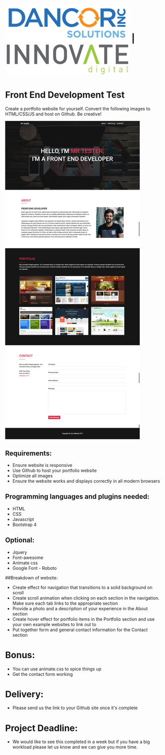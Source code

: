 # ![lbdi](img/Dancor_Solutions_Logo.png) | ![lbdi](img/INNOVATE-Logo.png)
# Front End Development Test
Create a portfolio website for yourself. Convert the following images to HTML/CSS/JS and host on Github. Be creative!

![lbdi](img/desktop_version.png)
## Requirements:
  * Ensure website is responsive
  * Use Github to host your portfolio website
  * Optimize all images
  * Ensure the website works and displays correctly in all modern browsers

## Programming languages and plugins needed:
  * HTML
  * CSS
  * Javascript
  * Bootstrap 4

## Optional:
  * Jquery
  * Font-awesome
  * Animate css
  * Google Font - Roboto
  
##Breakdown of website:
  * Create effect for navigation that transitions to a solid background on scroll
  * Create scroll animation when clicking on each section in the navigation. Make sure each tab links to the appropriate section
  * Provide a photo and a description of your experience in the About section
  * Create hover effect for portfolio items in the Portfolio section and use your own example websites to link out to
  * Put together form and general contact information for the Contact section

# Bonus:
  * You can use animate.css to spice things up
  * Get the contact form working
  
# Delivery:
  * Please send us the link to your Github site once it's complete

# Project Deadline:
  * We would like to see this completed in a week but if you have a big workload please let us know and we can give you more time.

